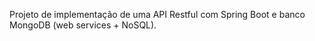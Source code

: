 Projeto de implementação de uma API Restful com Spring Boot e banco MongoDB (web services + NoSQL).
